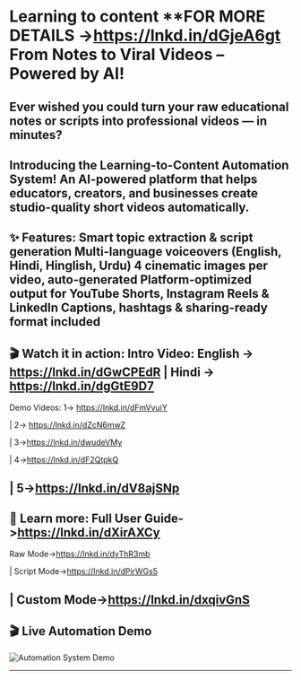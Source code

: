 # Learning to content **FOR MORE DETAILS ->https://lnkd.in/dGjeA6gt From Notes to Viral Videos – Powered by AI!
Ever wished you could turn your raw educational notes or scripts into professional videos — in minutes?
---
Introducing the Learning-to-Content Automation System!
 An AI-powered platform that helps educators, creators, and businesses create studio-quality short videos automatically.
 ---
✨ Features:
Smart topic extraction & script generation
Multi-language voiceovers (English, Hindi, Hinglish, Urdu)
4 cinematic images per video, auto-generated
Platform-optimized output for YouTube Shorts, Instagram Reels & LinkedIn
Captions, hashtags & sharing-ready format included
---
🎬 Watch it in action:
 Intro Video: English -> https://lnkd.in/dGwCPEdR
 | Hindi -> https://lnkd.in/dgGtE9D7
---

 Demo Videos: 1-> https://lnkd.in/dFmVvuiY 

 | 2-> https://lnkd.in/dZcN6mwZ 

 | 3->https://lnkd.in/dwudeVMy 

 | 4->https://lnkd.in/dF2QtpkQ 

 | 5->https://lnkd.in/dV8ajSNp
---
📖 Learn more:
 Full User Guide->https://lnkd.in/dXirAXCy
---
 Raw Mode->https://lnkd.in/dyThR3mb

 | Script Mode->https://lnkd.in/dPirWGs5 

 | Custom Mode->https://lnkd.in/dxqivGnS
 ---
## 🎬 Live Automation Demo

![Automation System Demo](https://github.com/TABISHCODING/Learning-to-content/raw/c66f008ebf30f89f045e68bc0689d1c7669cbb77/Untitled%20video%20-%20Made%20with%20Clipchamp.gif)

---
